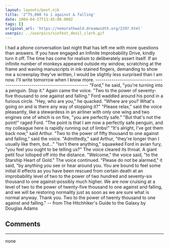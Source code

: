 ```yaml
---
layout: layouts/post.njk
title: '2^75,000 to 1 against & falling'
date: 2004-04-27T13:45:00.000Z
tags: []
original_url: 'https://nemorathwald.dreamwidth.org/2297.html'
userpic: ../userpics/sinfest_devil_clerk.gif
---
```

I had a phone conversation last night that has left me with more questions than answers. If you have engaged an Infinite Improbability Drive, kindly turn it off. The time has come for realism to deliberately assert itself. If an infinite number of monkeys appeared outside my window, scratching at the frame and waving manuscripts in ink-stained fingers, demanding to show me a screenplay they've written, I would be slightly less surprised than I am now. I'll write tomorrow when I know more. -------------------------------------------------------------------------- "Ford," he said, "you're turning into a penguin. Stop it." Again came the voice. "Two to the power of seventy-five thousand to one against and falling." Ford waddled around his pond in a furious circle. "Hey, who are you," he quacked. "Where are you? What's going on and is there any way of stopping it?" "Please relax," said the voice pleasantly, like a stewardess in an airliner with only one wing and two engines one of which is on fire, "you are perfectly safe." "But that's not the point!" raged Ford. "The point is that I am now a perfectly safe penguin, and my colleague here is rapidly running out of limbs!" "It's alright, I've got them back now," said Arthur. "Two to the power of fifty thousand to one against and falling," said the voice. "Admittedly," said Arthur, "they're longer than I usually like them, but..." "Isn't there anything," squawked Ford in avian fury, "you feel you ought to be telling us?" The voice cleared its throat. A giant petit four lolloped off into the distance. "Welcome," the voice said, "to the Starship Heart of Gold." The voice continued. "Please do not be alarmed," it said, "by anything you see or hear around you. You are bound to feel some initial ill effects as you have been rescued from certain death at an improbability level of two to the power of two hundred and seventy-six thousand to one against-possibly much higher. We are now cruising at a level of two to the power of twenty-five thousand to one against and falling, and we will be restoring normality just as soon as we are sure what is normal anyway. Thank you. Two to the power of twenty thousand to one against and falling." -- from The Hitchhiker's Guide to the Galaxy by Douglas Adams

## Comments

---

none
